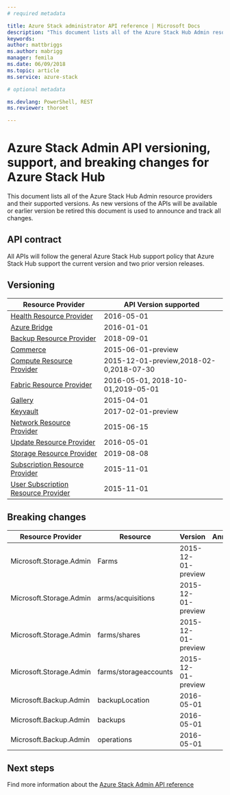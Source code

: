```yaml
---
# required metadata

title: Azure Stack administrator API reference | Microsoft Docs
description: "This document lists all of the Azure Stack Hub Admin resource providers and their supported versions."
keywords:
author: mattbriggs
ms.author: mabrigg
manager: femila
ms.date: 06/09/2018
ms.topic: article
ms.service: azure-stack

# optional metadata

ms.devlang: PowerShell, REST
ms.reviewer: thoroet

---
```


# Azure Stack Admin API versioning, support, and breaking changes for Azure Stack Hub

This document lists all of the Azure Stack Hub Admin resource providers and their supported versions. As new versions of the APIs will be available or earlier version be retired this document is used to announce and track all changes.

## API contract

All APIs will follow the general Azure Stack Hub support policy that Azure Stack Hub support the current version and two prior version releases.


## Versioning

|     Resource Provider                      |     API Version supported                      |
|--------------------------------------------|------------------------------------------------|
|     [Health Resource Provider](https://github.com/Azure/azure-rest-api-specs/tree/master/specification/azsadmin/resource-manager/infrastructureinsights)             |     2016-05-01                                 |
|     [Azure Bridge](https://github.com/Azure/azure-rest-api-specs/tree/master/specification/azsadmin/resource-manager/azurebridge)                           |     2016-01-01                                 |
|     [Backup Resource Provider](https://github.com/Azure/azure-rest-api-specs/tree/master/specification/azsadmin/resource-manager/backup)               |     2018-09-01                                 |
|     [Commerce](https://github.com/Azure/azure-rest-api-specs/tree/master/specification/azsadmin/resource-manager/commerce)                               |     2015-06-01-preview                         |
|     [Compute Resource Provider](https://github.com/Azure/azure-rest-api-specs/tree/master/specification/azsadmin/resource-manager/compute)              |     2015-12-01-preview,2018-02-0,2018-07-30    |
|     [Fabric Resource Provider](https://github.com/Azure/azure-rest-api-specs/tree/master/specification/azsadmin/resource-manager/fabric)               |     2016-05-01,   2018-10-01,2019-05-01        |
|     [Gallery](https://github.com/Azure/azure-rest-api-specs/tree/master/specification/azsadmin/resource-manager/gallery)                                |     2015-04-01                                 |
|     [Keyvault](https://github.com/Azure/azure-rest-api-specs/tree/master/specification/azsadmin/resource-manager/keyvault)                               |     2017-02-01-preview                         |
|     [Network Resource Provider](https://github.com/Azure/azure-rest-api-specs/tree/master/specification/azsadmin/resource-manager/network)              |     2015-06-15                                 |
|     [Update Resource Provider](https://github.com/Azure/azure-rest-api-specs/tree/master/specification/azsadmin/resource-manager/update)               |     2016-05-01                                 |
|     [Storage Resource Provider](https://github.com/Azure/azure-rest-api-specs/tree/master/specification/azsadmin/resource-manager/storage)              |     2019-08-08                                 |
|     [Subscription Resource Provider](https://github.com/Azure/azure-rest-api-specs/tree/master/specification/azsadmin/resource-manager/subscriptions)         |     2015-11-01                                 |
|     [User Subscription Resource Provider](https://github.com/Azure/azure-rest-api-specs/tree/master/specification/azsadmin/resource-manager/user-subscriptions)    |     2015-11-01                                 |

## Breaking changes

|     Resource Provider    |     Resource    |     Version    |     Announcement    |     Release    |
|-|-|-|-|-|
|     Microsoft.Storage.Admin    |     Farms    |     2015-12-01-preview    |          |     2002    |
|     Microsoft.Storage.Admin    |     arms/acquisitions          |     2015-12-01-preview    |          |     2002    |
|     Microsoft.Storage.Admin    |     farms/shares          |     2015-12-01-preview    |          |     2002    |
|     Microsoft.Storage.Admin    |     farms/storageaccounts          |     2015-12-01-preview    |          |     2002    |
|     Microsoft.Backup.Admin    |     backupLocation    |     2016-05-01    |          |     2002    |
|     Microsoft.Backup.Admin    |     backups    |     2016-05-01    |          |     2002    |
|     Microsoft.Backup.Admin          |     operations    |     2016-05-01    |          |     2002    |

## Next steps

Find more information about the [Azure Stack Admin API reference](index.md)